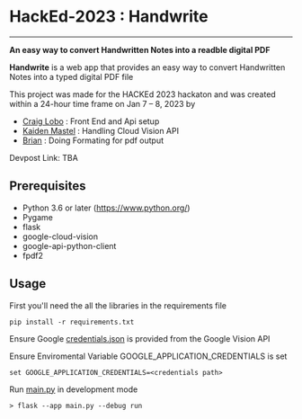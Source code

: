# HackEd-2023 : Handwrite
---
**An easy way to convert Handwritten Notes into a readble digital PDF**

**Handwrite** is a web app that provides an easy way to convert Handwritten Notes into a typed digital PDF file

This project was made for the HACKEd 2023 hackaton and was created within a 24-hour time frame on Jan 7 – 8, 2023 by

- [Craig Lobo](https://github.com/craiglobo1) : Front End and Api setup 
- [Kaiden Mastel](https://github.com/KaidenMastel) : Handling Cloud Vision API
- [Brian](https://github.com/koalazzzzzz) : Doing Formating for pdf output

Devpost Link: TBA
## Prerequisites
- Python 3.6 or later (https://www.python.org/)
- Pygame
- flask
- google-cloud-vision
- google-api-python-client
- fpdf2

## Usage
First you'll need the all the libraries in the requirements file 
```shell
pip install -r requirements.txt
```
Ensure Google [credentials.json]() is provided from the Google Vision API

Ensure Enviromental Variable GOOGLE_APPLICATION_CREDENTIALS is set
```shell
set GOOGLE_APPLICATION_CREDENTIALS=<credentials path>
```

Run [main.py](./main.py) in development mode
```shell
> flask --app main.py --debug run
```